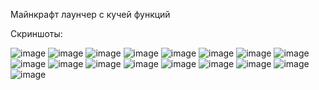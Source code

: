 Майнкрафт лаунчер с кучей функций

Скриншоты:

![image](https://github.com/user-attachments/assets/82eb3db7-b732-439b-b221-bb98ea9947ed)
![image](https://github.com/user-attachments/assets/9c1ee050-ba57-4c3b-b377-dacc9c58c6e9)
![image](https://github.com/user-attachments/assets/b1a0f947-9d16-4d04-b48a-a6ac60c32cb5)
![image](https://github.com/user-attachments/assets/3b51361c-d1d0-43fc-aac0-14e113a9a4d3)
![image](https://github.com/user-attachments/assets/fb7dbb77-f277-4416-8156-8aeb79937a41)
![image](https://github.com/user-attachments/assets/b135560e-e2b6-4892-8e83-203efba517b3)
![image](https://github.com/user-attachments/assets/b715cf4d-6eff-4d97-a958-30df0cc947b6)
![image](https://github.com/user-attachments/assets/d734c287-5737-4e1f-a905-ced02fa82328)
![image](https://github.com/user-attachments/assets/61c45c06-30c3-4388-9203-bf88a3c3b63c)
![image](https://github.com/user-attachments/assets/ac2fcbd8-4685-406d-b581-1689bb17f7e2)
![image](https://github.com/user-attachments/assets/c01ea7f2-40f4-4edf-9ed0-5c9aacb6bf6f)
![image](https://github.com/user-attachments/assets/cbfac8e5-36b9-42d3-8a57-f87831ad6049)
![image](https://github.com/user-attachments/assets/e283aa85-66c9-4595-8601-40c614460736)
![image](https://github.com/user-attachments/assets/d50a4091-97ba-4f9b-8fa2-436ed9ee160d)
![image](https://github.com/user-attachments/assets/8538d1fa-fa04-49ba-ac87-d667ab7a0608)
![image](https://github.com/user-attachments/assets/abc41031-321d-491e-9901-d15449751e1c)
![image](https://github.com/user-attachments/assets/f96a4178-e1e4-49fd-b8f5-48cbb0725520)
